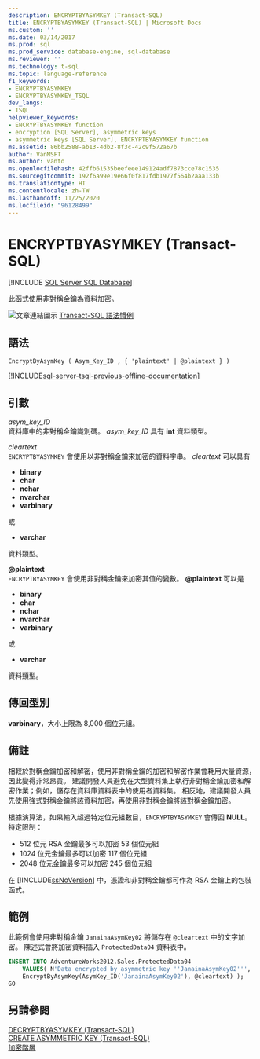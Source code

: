 ```yaml
---
description: ENCRYPTBYASYMKEY (Transact-SQL)
title: ENCRYPTBYASYMKEY (Transact-SQL) | Microsoft Docs
ms.custom: ''
ms.date: 03/14/2017
ms.prod: sql
ms.prod_service: database-engine, sql-database
ms.reviewer: ''
ms.technology: t-sql
ms.topic: language-reference
f1_keywords:
- ENCRYPTBYASYMKEY
- ENCRYPTBYASYMKEY_TSQL
dev_langs:
- TSQL
helpviewer_keywords:
- ENCRYPTBYASYMKEY function
- encryption [SQL Server], asymmetric keys
- asymmetric keys [SQL Server], ENCRYPTBYASYMKEY function
ms.assetid: 86bb2588-ab13-4db2-8f3c-42c9f572a67b
author: VanMSFT
ms.author: vanto
ms.openlocfilehash: 42ffb61535beefeee149124adf7873cce78c1535
ms.sourcegitcommit: 192f6a99e19e66f0f817fdb1977f564b2aaa133b
ms.translationtype: HT
ms.contentlocale: zh-TW
ms.lasthandoff: 11/25/2020
ms.locfileid: "96128499"
---
```

# <a name="encryptbyasymkey-transact-sql"></a>ENCRYPTBYASYMKEY (Transact-SQL)
[!INCLUDE [SQL Server SQL Database](../../includes/applies-to-version/sql-asdb.md)]

此函式使用非對稱金鑰為資料加密。  
  
 ![文章連結圖示](../../database-engine/configure-windows/media/topic-link.gif "文章連結圖示") [Transact-SQL 語法慣例](../../t-sql/language-elements/transact-sql-syntax-conventions-transact-sql.md)  
  
## <a name="syntax"></a>語法  
  
```syntaxsql
EncryptByAsymKey ( Asym_Key_ID , { 'plaintext' | @plaintext } )  
```  
  
[!INCLUDE[sql-server-tsql-previous-offline-documentation](../../includes/sql-server-tsql-previous-offline-documentation.md)]

## <a name="arguments"></a>引數
*asym_key_ID*  
資料庫中的非對稱金鑰識別碼。 *asym_key_ID* 具有 **int** 資料類型。  
  
*cleartext*  
`ENCRYPTBYASYMKEY` 會使用以非對稱金鑰來加密的資料字串。 *cleartext* 可以具有
 
+ **binary**
+ **char**
+ **nchar**
+ **nvarchar**
+ **varbinary**
  
或
  
+ **varchar**
 
資料類型。  
  
**\@plaintext**  
`ENCRYPTBYASYMKEY` 會使用非對稱金鑰來加密其值的變數。 **\@plaintext** 可以是
  
+ **binary**
+ **char**
+ **nchar**
+ **nvarchar**
+ **varbinary**
  
或
  
+ **varchar**
 
資料類型。  
  
## <a name="return-types"></a>傳回型別  
**varbinary**，大小上限為 8,000 個位元組。  
  
## <a name="remarks"></a>備註  
相較於對稱金鑰加密和解密，使用非對稱金鑰的加密和解密作業會耗用大量資源，因此變得非常昂貴。 建議開發人員避免在大型資料集上執行非對稱金鑰加密和解密作業；例如，儲存在資料庫資料表中的使用者資料集。 相反地，建議開發人員先使用強式對稱金鑰將該資料加密，再使用非對稱金鑰將該對稱金鑰加密。  
  
根據演算法，如果輸入超過特定位元組數目，`ENCRYPTBYASYMKEY` 會傳回 **NULL**。 特定限制：

+ 512 位元 RSA 金鑰最多可以加密 53 個位元組
+ 1024 位元金鑰最多可以加密 117 個位元組
+ 2048 位元金鑰最多可以加密 245 個位元組

在 [!INCLUDE[ssNoVersion](../../includes/ssnoversion-md.md)] 中，憑證和非對稱金鑰都可作為 RSA 金鑰上的包裝函式。  
  
## <a name="examples"></a>範例  
此範例會使用非對稱金鑰 `JanainaAsymKey02` 將儲存在 `@cleartext` 中的文字加密。 陳述式會將加密資料插入 `ProtectedData04` 資料表中。  
  
```sql  
INSERT INTO AdventureWorks2012.Sales.ProtectedData04   
    VALUES( N'Data encrypted by asymmetric key ''JanainaAsymKey02''',  
    EncryptByAsymKey(AsymKey_ID('JanainaAsymKey02'), @cleartext) );  
GO  
```  
  
## <a name="see-also"></a>另請參閱  
 [DECRYPTBYASYMKEY &#40;Transact-SQL&#41;](../../t-sql/functions/decryptbyasymkey-transact-sql.md)   
 [CREATE ASYMMETRIC KEY &#40;Transact-SQL&#41;](../../t-sql/statements/create-asymmetric-key-transact-sql.md)   
 [加密階層](../../relational-databases/security/encryption/encryption-hierarchy.md)  
  
